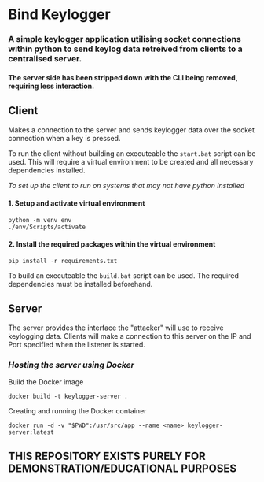 # Bind Keylogger
### A simple keylogger application utilising socket connections within python to send keylog data retreived from clients to a centralised server.

#### The server side has been stripped down with the CLI being removed, requiring less interaction.

## **Client**
Makes a connection to the server and sends keylogger data over the socket connection when a key is pressed. 

To run the client without building an executeable the `start.bat` script can be used. This will require a virtual environment to be created and all necessary dependencies installed.

*To set up the client to run on systems that may not have python installed*

#### 1. Setup and activate virtual environment
```console
python -m venv env
./env/Scripts/activate
```
#### 2. Install the required packages within the virtual environment
```console
pip install -r requirements.txt
```

To build an executeable the `build.bat` script can be used. The required dependencies must be installed beforehand.

## **Server**
The server provides the interface the "attacker" will use to receive keylogging data. Clients will make a connection to this server on the IP and Port specified when the listener is started.


### ***Hosting the server using Docker***

Build the Docker image
```console
docker build -t keylogger-server .
```

Creating and running the Docker container
```console
docker run -d -v "$PWD":/usr/src/app --name <name> keylogger-server:latest
```



##  **THIS REPOSITORY EXISTS PURELY FOR DEMONSTRATION/EDUCATIONAL PURPOSES**
